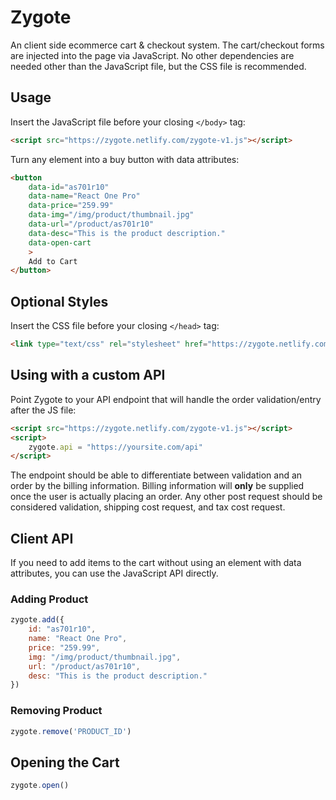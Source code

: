 # Zygote

An client side ecommerce cart & checkout system. The cart/checkout forms are injected into the page via JavaScript. No other dependencies are needed other than the JavaScript file, but the CSS file is recommended.

## Usage

Insert the JavaScript file before your closing `</body>` tag:
```html
<script src="https://zygote.netlify.com/zygote-v1.js"></script>
```

Turn any element into a buy button with data attributes:
```html
<button
	data-id="as701r10"
	data-name="React One Pro"
	data-price="259.99"
	data-img="/img/product/thumbnail.jpg"
	data-url="/product/as701r10"
	data-desc="This is the product description."
	data-open-cart
	>
	Add to Cart
</button>
```

## Optional Styles

Insert the CSS file before your closing `</head>` tag:
```html
<link type="text/css" rel="stylesheet" href="https://zygote.netlify.com/zygote-v1.css">
```

## Using with a custom API

Point Zygote to your API endpoint that will handle the order validation/entry after the JS file:

```html
<script src="https://zygote.netlify.com/zygote-v1.js"></script>
<script>
	zygote.api = "https://yoursite.com/api"
</script>
```

The endpoint should be able to differentiate between validation and an order by the billing information. Billing information will **only** be supplied once the user is actually placing an order. Any other post request should be considered validation, shipping cost request, and tax cost request.

## Client API

If you need to add items to the cart without using an element with data attributes, you can use the JavaScript API directly.

### Adding Product

```javascript
zygote.add({
	id: "as701r10",
	name: "React One Pro",
	price: "259.99",
	img: "/img/product/thumbnail.jpg",
	url: "/product/as701r10",
	desc: "This is the product description."
})
```

### Removing Product

```javascript
zygote.remove('PRODUCT_ID')
```

## Opening the Cart

```javascript
zygote.open()
```